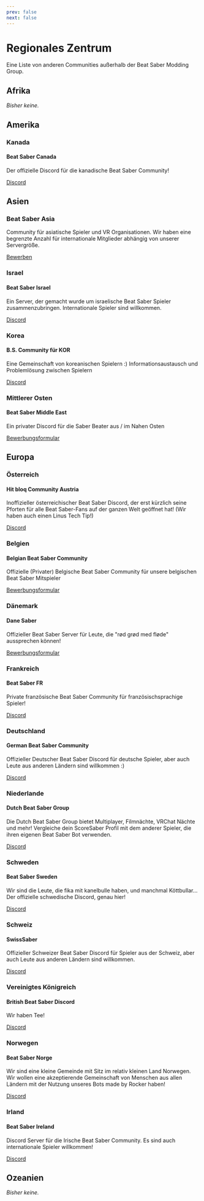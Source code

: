 ```yaml
---
prev: false
next: false
---
```


# Regionales Zentrum

Eine Liste von anderen Communities außerhalb der Beat Saber Modding Group.

## Afrika

_Bisher keine._

## Amerika

### Kanada

#### Beat Saber Canada

Der offizielle Discord für die kanadische Beat Saber Community!

[Discord](https://discord.gg/vvq7wX3)

## Asien

### Beat Saber Asia

Community für asiatische Spieler und VR Organisationen. Wir haben eine begrenzte Anzahl für internationale Mitglieder abhängig von unserer Servergröße.

[Bewerben](https://forms.gle/Ga3jWoCkugPBD6BZ6)

### Israel

#### Beat Saber Israel

Ein Server, der gemacht wurde um israelische Beat Saber Spieler zusammenzubringen. Internationale Spieler sind willkommen.

[Discord](https://discord.gg/HHH7sK8)

### Korea

#### B.S. Community für KOR

Eine Gemeinschaft von koreanischen Spielern :) Informationsaustausch und Problemlösung zwischen Spielern

[Discord](https://discord.gg/SEFBZrG)

### Mittlerer Osten

#### Beat Saber Middle East

Ein privater Discord für die Saber Beater aus / im Nahen Osten

[Bewerbungsformular](http://bit.ly/BSME_Application)

## Europa

### Österreich

#### Hit bloq Community Austria

Inoffizieller österreichischer Beat Saber Discord, der erst kürzlich seine Pforten für alle Beat Saber-Fans auf der ganzen Welt geöffnet hat! (Wir haben auch einen Linus Tech Tip!)

[Discord](https://discord.gg/TvRkNY2)

### Belgien

#### Belgian Beat Saber Community

Offizielle (Privater) Belgische Beat Saber Community für unsere belgischen Beat Saber Mitspieler

[Bewerbungsformular](https://forms.gle/26VXi4HmnZnDoPZN7)

### Dänemark

#### Dane Saber

Offizieller Beat Saber Server für Leute, die "rød grød med fløde" aussprechen können!

[Bewerbungsformular](https://forms.gle/AhgBFSK7RnRDDMHa9)

### Frankreich

#### Beat Saber FR

Private französische Beat Saber Community für französischsprachige Spieler!

[Discord](https://discord.gg/8cAAa7J)

### Deutschland

#### German Beat Saber Community

Offizieller Deutscher Beat Saber Discord für deutsche Spieler, aber auch Leute aus anderen Ländern sind willkommen :)

[Discord](https://discord.gg/y4G6ruN)

### Niederlande

#### Dutch Beat Saber Group

Die Dutch Beat Saber Group bietet Multiplayer, Filmnächte, VRChat Nächte und mehr! Vergleiche dein ScoreSaber Profil mit dem anderer Spieler, die ihren eigenen Beat Saber Bot verwenden.

[Discord](https://discord.gg/sDa7xrE)

### Schweden

#### Beat Saber Sweden

Wir sind die Leute, die fika mit kanelbulle haben, und manchmal Köttbullar...  
Der offizielle schwedische Discord, genau hier!

[Discord](https://discord.gg/9HavEGBzZz)

### Schweiz

#### SwissSaber

Offizieller Schweizer Beat Saber Discord für Spieler aus der Schweiz, aber auch Leute aus anderen Ländern sind willkommen.

[Discord](https://discord.gg/eV6SUUF)

### Vereinigtes Königreich

#### British Beat Saber Discord

Wir haben Tee!

[Discord](https://discord.gg/FC2pzeN)

### Norwegen

#### Beat Saber Norge

Wir sind eine kleine Gemeinde mit Sitz im relativ kleinen Land Norwegen. Wir wollen eine akzeptierende Gemeinschaft von Menschen aus allen Ländern mit der Nutzung unseres Bots made by Rocker haben!

[Discord](https://discord.gg/nZuY3yM)

### Irland

#### Beat Saber Ireland

Discord Server für die Irische Beat Saber Community. Es sind auch internationale Spieler willkommen!

[Discord](https://discord.gg/uKQzjRQ)

## Ozeanien

_Bisher keine._
